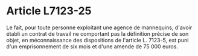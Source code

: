 # Article L7123-25

Le fait, pour toute personne exploitant une agence de mannequins, d'avoir établi un contrat de travail ne comportant pas la définition précise de son objet, en méconnaissance des dispositions de l'article L. 7123-5, est puni d'un emprisonnement de six mois et d'une amende de 75 000 euros.